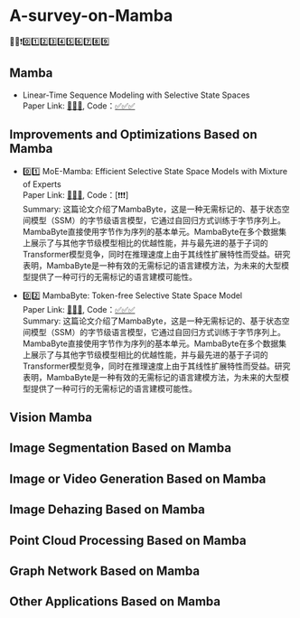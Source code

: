 # A-survey-on-Mamba
📄✅❗️0️⃣1️⃣2️⃣3️⃣4️⃣5️⃣6️⃣7️⃣8️⃣9️⃣
## Mamba
- Linear-Time Sequence Modeling with Selective State Spaces <br>
Paper Link: [📄📄📄](https://arxiv.org/ftp/arxiv/papers/2312/2312.00752.pdf), Code：[✅✅✅](https://github.com/state-spaces/mamba)


## Improvements and Optimizations Based on Mamba
- 0️⃣1️⃣ MoE-Mamba: Efficient Selective State Space Models with Mixture of Experts <br>
Paper Link: [📄📄📄](https://arxiv.org/pdf/2401.04081.pdf), Code：[❗️❗️❗️] <br>
Summary: 这篇论文介绍了MambaByte，这是一种无需标记的、基于状态空间模型（SSM）的字节级语言模型，它通过自回归方式训练于字节序列上。MambaByte直接使用字节作为序列的基本单元。MambaByte在多个数据集上展示了与其他字节级模型相比的优越性能，并与最先进的基于子词的Transformer模型竞争，同时在推理速度上由于其线性扩展特性而受益。研究表明，MambaByte是一种有效的无需标记的语言建模方法，为未来的大型模型提供了一种可行的无需标记的语言建模可能性。

- 0️⃣2️⃣ MambaByte: Token-free Selective State Space Model <br>
Paper Link: [📄📄📄](https://arxiv.org/pdf/2401.13660.pdf), Code：[✅✅✅](https://github.com/lucidrains/MEGABYTE-pytorch) <br>
Summary: 这篇论文介绍了MambaByte，这是一种无需标记的、基于状态空间模型（SSM）的字节级语言模型，它通过自回归方式训练于字节序列上。MambaByte直接使用字节作为序列的基本单元。MambaByte在多个数据集上展示了与其他字节级模型相比的优越性能，并与最先进的基于子词的Transformer模型竞争，同时在推理速度上由于其线性扩展特性而受益。研究表明，MambaByte是一种有效的无需标记的语言建模方法，为未来的大型模型提供了一种可行的无需标记的语言建模可能性。


## Vision Mamba

## Image Segmentation Based on Mamba

## Image or Video Generation Based on Mamba

## Image Dehazing Based on Mamba

## Point Cloud Processing Based on Mamba

## Graph Network Based on Mamba

## Other Applications Based on Mamba
